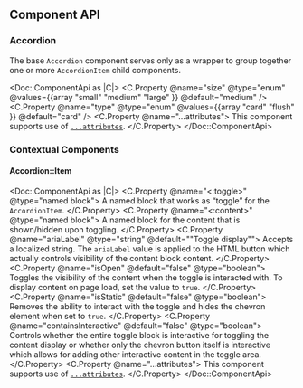## Component API

### Accordion

The base `Accordion` component serves only as a wrapper to group together one or more `AccordionItem` child components.

<Doc::ComponentApi as |C|>
  <C.Property @name="size" @type="enum" @values={{array "small" "medium" "large" }} @default="medium" />
  <C.Property @name="type" @type="enum" @values={{array "card" "flush" }} @default="card" />
  <C.Property @name="...attributes">
    This component supports use of [`...attributes`](https://guides.emberjs.com/release/in-depth-topics/patterns-for-components/#toc_attribute-ordering).
  </C.Property>
</Doc::ComponentApi>

### Contextual Components

#### Accordion::Item

<Doc::ComponentApi as |C|>
  <C.Property @name="<:toggle>" @type="named block">
    A named block that works as “toggle” for the `AccordionItem`.
  </C.Property>
  <C.Property @name="<:content>" @type="named block">
    A named block for the content that is shown/hidden upon toggling.
  </C.Property>
  <C.Property @name="ariaLabel" @type="string" @default="&quot;Toggle display&quot;">
    Accepts a localized string. The `ariaLabel` value is applied to the HTML button which actually controls visibility of the content block content.
  </C.Property>
  <C.Property @name="isOpen" @default="false" @type="boolean">
    Toggles the visibility of the content when the toggle is interacted with. To display content on page load, set the value to `true`.
  </C.Property>
  <C.Property @name="isStatic" @default="false" @type="boolean">
    Removes the ability to interact with the toggle and hides the chevron element when set to `true`.
  </C.Property>
  <C.Property @name="containsInteractive" @default="false" @type="boolean">
    Controls whether the entire toggle block is interactive for toggling the content display or whether only the chevron button itself is interactive which allows for adding other interactive content in the toggle area.
  </C.Property>
  <C.Property @name="...attributes">
    This component supports use of [`...attributes`](https://guides.emberjs.com/release/in-depth-topics/patterns-for-components/#toc_attribute-ordering).
  </C.Property>
</Doc::ComponentApi>
